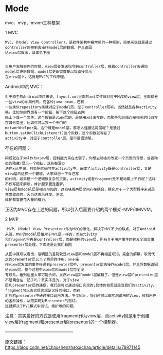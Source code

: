 # Mode
mvc、mvp、mvvm三种框架


1 MVC

    MVC，(Model View Controller)，是软件架构中最常见的一种框架，简单来说就是通过controller的控制去操作model层的数据，并且返回
    给view层展示，具体见下图


    当用户发触事件的时候，view层会发送指令到controller层，接着controller去通知model层更新数据，model层更新完数据以后直接显示
    在view层上，这就是MVC的工作原理。

Android中的MVC：

    对于原生的Android项目来说，layout.xml里面的xml文件就对应于MVC的view层，里面都是一些view的布局代码，而各种java bean，还有
    一些类似repository类就对应于model层，至于controller层嘛，当然就是各种activity咯。比如你的界面有一个按钮，按下这个按钮去网
    络上下载一个文件，这个按钮是view层的，是使用xml来写的，而那些和网络连接相关的代码写在其他类里，比如你可以写一个专门的
    networkHelper类，这个就是model层，那怎么连接这两层呢？是通过 button.setOnClickListener()这个函数，这个函数就写在了
    activity中，对应于controller层。是不是很清晰。

存在的问题：

    问题就在于xml作为view层，控制能力实在太弱了，你想去动态的改变一个页面的背景，或者动态的隐藏/显示一个按钮，这些都没办
    法在xml中做，只能把代码写在activity中，造成了activity既是controller层，又是view层的这样一个窘境。大家回想一下自己写
    的代码，如果是一个逻辑很复杂的页面，activity或者fragment是不是动辄上千行呢？这样不仅写起来麻烦，维护起来更是噩梦。
    view层和model层是相互可知的，这意味着两层之间存在耦合，耦合对于一个大型程序来说是非常致命的，因为这表示开发，测试，
    维护都需要花大量的精力。

正因为MVC存在上述的问题，所以引入后面要介绍的两个框架-MVP和MVVM。



2 MVP

     MVP，(Model View Presenter)作为MVC的演化，解决了MVC不少的缺点，对于Android来说，MVP的model层相对于MVC是一样的，而activity
    和fragment不再是controller层，而是纯粹的view层，所有关于用户事件的转发全部交由presenter层处理。下面还是让我们看图

    从图中就可以看出，最明显的差别就是view层和model层不再相互可知，完全的解耦，取而代之的presenter层充当了桥梁的作用，用于操
    作view层发出的事件传递到presenter层中，presenter层去操作model层，并且将数据返回给view层，整个过程中view层和model层完全没
    有联系。看到这里大家可能会问，虽然view层和model层解耦了，但是view层和presenter层不是耦合在一起了吗？其实不是的，对于view
    层和presenter层的通信，我们是可以通过接口实现的;具体的意思就是说我们的activity，fragment可以去实现实现定义好的接口，而在
    对应的presenter中通过接口调用方法。不仅如此，我们还可以编写测试用的View，模拟用户的各种操作，从而实现对Presenter的测试。
    这就解决了MVC模式中测试，维护难的问题。

注意：其实最好的方式是使用fragment作为view层，而activity则是用于创建view层(fragment)和presenter层(presenter)的一个控制器。


 ———————————————— 


原文链接：https://blog.csdn.net/chaoshenzhaoxichao/article/details/79871145
